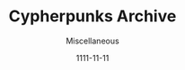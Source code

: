 ---
layout: media
title: Cypherpunks Archive
date: 1111-11-11
categories: ['Cypherpunk']
author: ['Miscellaneous']
excerpt: Use Git or checkout with SVN using the web URL. If nothing happens, download GitHub Desktop and try again.
external_url: https://github.com/Famicoman/cypherpunks-mailing-list-archives
---
